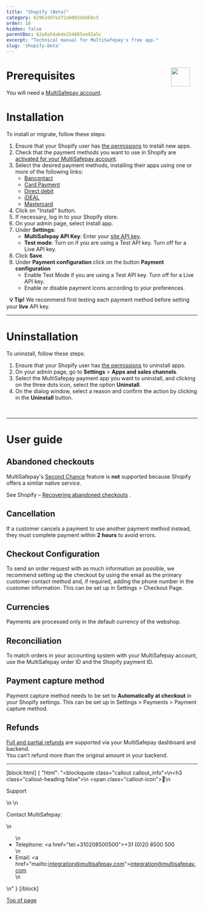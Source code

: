 ```yaml
---
title: "Shopify (Beta)"
category: 62962dd7e272a6002ebbbbc5
order: 16
hidden: false
parentDoc: 62a9a54abde254065ee92a5c
excerpt: "Technical manual for MultiSafepay's free app."
slug: 'shopify-beta'
---
```

<img src="https://raw.githubusercontent.com/MultiSafepay/docs/master/static/logo/Integrations/Shopify.svg" width="50" align="right" style="margin: 20px; max-height: 75px"/>

# Prerequisites

You will need a [MultiSafepay account](/docs/getting-started-guide/).

# Installation

To install or migrate, follow these steps:

1. Ensure that your Shopify user has <a href="https://help.shopify.com/en/manual/your-account/staff-accounts/staff-permissions/staff-permissions-descriptions#apps-and-channels-permissions" target="_blank">the permissions</a> to install new apps.
2. Check that the payment methods you want to use in Shopify are [activated for your MultiSafepay account](/docs/payment-methods). 
3. Select the desired payment methods, installing their apps using one or more of the following links:
   - <a href="https://apps.shopify.com/bancontact" target="_blank">Bancontact</a> <i class="fa fa-external-link" style="font-size:12px;color:#8b929e"></i>
   - <a href="https://apps.shopify.com/card-payment" target="_blank">Card Payment</a> <i class="fa fa-external-link" style="font-size:12px;color:#8b929e"></i>
   - <a href="https://apps.shopify.com/direct-debit" target="_blank">Direct debit</a> <i class="fa fa-external-link" style="font-size:12px;color:#8b929e"></i>
   - <a href="https://apps.shopify.com/multisafepay-ideal" target="_blank">iDEAL</a> <i class="fa fa-external-link" style="font-size:12px;color:#8b929e"></i>
   - <a href="https://apps.shopify.com/multisafepay-mastercard" target="_blank">Mastercard</a> <i class="fa fa-external-link" style="font-size:12px;color:#8b929e"></i>
5. Click on "Install" button.
6. If necessary, log in to your Shopify store.
7. On your admin page, select Install app. 
6. Under **Settings**:
   - **MultiSafepay API Key**: Enter your [site API key](/docs/sites#site-id-api-key-and-security-code).
   - **Test mode**: Turn on if you are using a Test API key. Turn off for a Live API key.
5. Click **Save**.
6. Under **Payment configuration** click on the button **Payment configuration**
   - Enable Test Mode if you are using a Test API key. Turn off for a Live API key.
   - Enable or disable payment icons according to your preferences.

&nbsp; **💡 Tip!** We recommend first testing each payment method before setting your **live** API key. 
<br>

---

# Uninstallation

To uninstall, follow these steps:

1. Ensure that your Shopify user has <a href="https://help.shopify.com/en/manual/your-account/staff-accounts/staff-permissions/staff-permissions-descriptions#apps-and-channels-permissions" target="_blank">the permissions</a> to uninstall apps.
2. On your admin page, go to **Settings** > **Apps and sales channels**.
3. Select the MultiSafepay payment app you want to uninstall, and clicking on the three dots icon, select the option **Uninstall**.
4. On the dialog window, select a reason and confirm the action by clicking in the **Uninstall** button.

<br>

---

# User guide

## Abandoned checkouts

MultiSafepay's [Second Chance](/docs/second-chance/) feature is **not** supported because Shopify offers a similar native service.

See Shopify – <a href="https://help.shopify.com/en/manual/orders/abandoned-checkouts" target="_blank">Recovering abandoned checkouts</a> <i class="fa fa-external-link" style="font-size:12px;color:#8b929e"></i>.

## Cancellation

If a customer cancels a payment to use another payment method instead, they must complete payment within **2 hours** to avoid errors.

## Checkout Configuration

To send an order request with as much information as possible, we recommend setting up the checkout by using the email as the primary customer contact method and, if required, adding the phone number in the customer information. This can be set up in Settings > Checkout Page.

## Currencies

Payments are processed only in the default currency of the webshop.

## Reconciliation

To match orders in your accounting system with your MultiSafepay account, use the MultiSafepay order ID and the Shopify payment ID.

## Payment capture method

Payment capture method needs to be set to **Automatically at checkout** in your Shopify settings.  This can be set up in Settings > Payments > Payment capture method.

## Refunds

[Full and partial refunds](/docs/refund-payments/) are supported via your MultiSafepay dashboard and backend.  
You can't refund more than the original amount in your backend.

---

[block:html]
{
  "html": "<blockquote class=\"callout callout_info\">\n<h3 class=\"callout-heading false\">\n        <span class=\"callout-icon\">💬</span>\n        <p>Support</p>\n    </h3>\n  <p>Contact MultiSafepay:</p>\n  <ul>\n    <li>Telephone: <a href=\"tel:+310208500500\">+31 (0)20 8500 500</a></li>\n    <li>Email: <a href=\"mailto:integration@multisafepay.com\">integration@multisafepay.com</a></li>\n  </ul>  \n</blockquote>"
}
[/block]

[Top of page](#)
